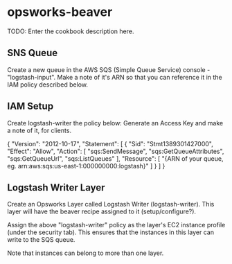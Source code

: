 # opsworks-beaver

TODO: Enter the cookbook description here.

## SNS Queue ##

Create a new queue in the AWS SQS (Simple Queue Service) console - "logstash-input". Make a note of it's ARN so that you can reference it in the IAM policy described below.

## IAM Setup ##

Create logstash-writer the policy below: Generate an Access Key and make a note of it, for clients.

{
  "Version": "2012-10-17",
  "Statement": [
    {
      "Sid": "Stmt1389301427000",
      "Effect": "Allow",
      "Action": [
        "sqs:SendMessage",
        "sqs:GetQueueAttributes",
        "sqs:GetQueueUrl",
        "sqs:ListQueues"
      ],
      "Resource": [
        "{ARN of your queue, eg. arn:aws:sqs:us-east-1:000000000:logstash}"
      ]
    }
  ]
}

## Logstash Writer Layer ##

Create an Opsworks Layer called Logstash Writer (logstash-writer). This layer will have the beaver recipe assigned to it (setup/configure?).

Assign the above "logstash-writer" policy as the layer's EC2 instance profile (under the security tab). This ensures that the instances in this layer can write to the SQS queue.

Note that instances can belong to more than one layer.